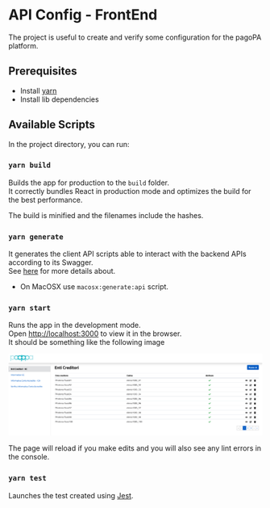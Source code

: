 # API Config - FrontEnd

The project is useful to create and verify some configuration for the pagoPA platform.

## Prerequisites

- Install [yarn](https://classic.yarnpkg.com/en/docs/getting-started)
- Install lib dependencies

## Available Scripts

In the project directory, you can run:

### `yarn build`

Builds the app for production to the `build` folder.\
It correctly bundles React in production mode and optimizes the build for the best performance.

The build is minified and the filenames include the hashes.

### `yarn generate`

It generates the client API scripts able to interact with the backend APIs according to its Swagger.\
See [here](https://github.com/pagopa/pagopa-api-config/blob/main/openapi/swagger.json) for more details about.

- On MacOSX use `macosx:generate:api` script. 

### `yarn start`

Runs the app in the development mode.\
Open [http://localhost:3000](http://localhost:3000) to view it in the browser.\
It should be something like the following image

![](./doc/screenshot.png)

The page will reload if you make edits and you will also see any lint errors in the console.

### `yarn test`

Launches the test created using [Jest](https://jestjs.io/).

